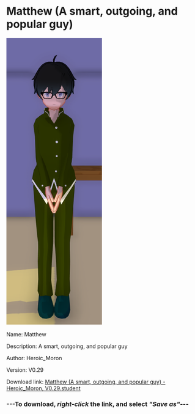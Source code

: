 # Matthew (A smart, outgoing, and popular guy)

<img src = "https://raw.githubusercontent.com/Arbiter1223/Daigaku-Gurashi-Custom-Students/master/Students/Files/Matthew%20(A%20smart%2C%20outgoing%2C%20and%20popular%20guy).png">

Name: Matthew

Description: A smart, outgoing, and popular guy

Author: Heroic_Moron

Version: V0.29

Download link: <a href="https://raw.githubusercontent.com/Arbiter1223/Daigaku-Gurashi-Custom-Students/master/Students/Files/Matthew%20(A%20smart%2C%20outgoing%2C%20and%20popular%20guy)%20-%20Heroic_Moron%2C%20V0.29.student">Matthew (A smart, outgoing, and popular guy) - Heroic_Moron, V0.29.student</a>

### ---**To download, _right-click_ the link, and select _"Save as"_**---
